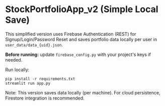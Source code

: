 # StockPortfolioApp_v2 (Simple Local Save)

This simplified version uses Firebase Authentication (REST) for Signup/Login/Password Reset
and saves portfolio data locally per user in `user_data/data_{uid}.json`.

**Before running:** update `firebase_config.py` with your project's keys if needed.

Run locally:
```
pip install -r requirements.txt
streamlit run app.py
```

Note: This version saves data locally (per machine). For cloud persistence, Firestore integration is recommended.
